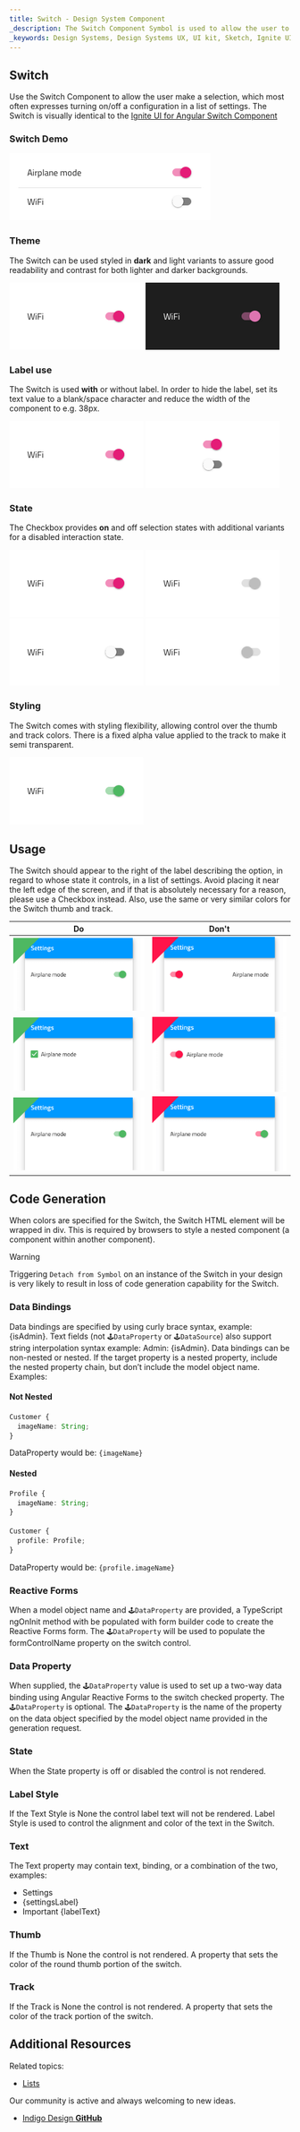```yaml
---
title: Switch - Design System Component
_description: The Switch Component Symbol is used to allow the user to mark a selection.
_keywords: Design Systems, Design Systems UX, UI kit, Sketch, Ignite UI for Angular, Sketch to Angular, Sketch to Angular, Angular, Angular Design System, Export code from Sketch, Design Kits for Angular, Sketch HTML, Sketch to HTML, Sketch UI kits
---
```


## Switch

Use the Switch Component to allow the user make a selection, which most often expresses turning on/off a configuration in a list of settings. The Switch is visually identical to the [Ignite UI for Angular Switch Component](https://www.infragistics.com/products/ignite-ui-angular/angular/components/switch.html)

### Switch Demo

<img src="../images/switch_demo.png" srcset="../images/switch_demo@2x.png 2x" />

### Theme

The Switch can be used styled in **dark** and light variants to assure good readability and contrast for both lighter and darker backgrounds.

<img src="../images/switch_dark.png" srcset="../images/switch_dark@2x.png 2x" />
<img src="../images/switch_light.png" srcset="../images/switch_light@2x.png 2x" />

### Label use

The Switch is used **with** or without label. In order to hide the label, set its text value to a blank/space character and reduce the width of the component to e.g. 38px.

<img src="../images/switch_label.png" srcset="../images/switch_label@2x.png 2x" />
<img src="../images/switch_no_label.png" srcset="../images/switch_no_label@2x.png 2x" />

### State

The Checkbox provides **on** and off selection states with additional variants for a disabled interaction state.

<img src="../images/switch_on.png" srcset="../images/switch_on@2x.png 2x" />
<img src="../images/switch_on_disabled.png" srcset="../images/switch_on_disabled@2x.png 2x" />
<img src="../images/switch_off.png" srcset="../images/switch_off@2x.png 2x" />
<img src="../images/switch_off_disabled.png" srcset="../images/switch_off_disabled@2x.png 2x" />

### Styling

The Switch comes with styling flexibility, allowing control over the thumb and track colors. There is a fixed alpha value applied to the track to make it semi transparent.

<img src="../images/switch_styling.png" srcset="../images/switch_styling@2x.png 2x" />

## Usage

The Switch should appear to the right of the label describing the option, in regard to whose state it controls, in a list of settings. Avoid placing it near the left edge of the screen, and if that is absolutely necessary for a reason, please use a Checkbox instead. Also, use the same or very similar colors for the Switch thumb and track.

| Do                            | Don't                           |
| ----------------------------- | ------------------------------- |
| <img src="../images/switch_do1.png" srcset="../images/switch_do1@2x.png 2x" /> | <img src="../images/switch_dont1.png" srcset="../images/switch_dont1@2x.png 2x" /> |
| <img src="../images/switch_do2.png" srcset="../images/switch_do2@2x.png 2x" /> | <img src="../images/switch_dont2.png" srcset="../images/switch_dont2@2x.png 2x" /> |
| <img src="../images/switch_do3.png" srcset="../images/switch_do3@2x.png 2x" /> | <img src="../images/switch_dont3.png" srcset="../images/switch_dont3@2x.png 2x" /> |

## Code Generation

When colors are specified for the Switch, the Switch HTML element will be wrapped in div. This is required by browsers to style a nested component (a component within another component).

> [!WARNING]
> Triggering `Detach from Symbol` on an instance of the Switch in your design is very likely to result in loss of code generation capability for the Switch.

### Data Bindings

Data bindings are specified by using curly brace syntax, example: {isAdmin}. Text fields (not `🕹️DataProperty` or `🕹️DataSource`) also support string interpolation syntax example: Admin: {isAdmin}. Data bindings can be non-nested or nested. If the target property is a nested property, include the nested property chain, but don’t include the model object name. Examples:

#### Not Nested

```typescript
Customer {
  imageName: String;
}
```

DataProperty would be: `{imageName}`

#### Nested

```typescript
Profile {
  imageName: String;
}

Customer {
  profile: Profile;
}
```

DataProperty would be: `{profile.imageName}`

### Reactive Forms

When a model object name and `🕹️DataProperty` are provided, a TypeScript ngOnInit method with be populated with form builder code to create the Reactive Forms form. The `🕹️DataProperty` will be used to populate the formControlName property on the switch control.

### Data Property

When supplied, the `🕹️DataProperty` value is used to set up a two-way data binding using Angular Reactive Forms to the switch checked property. The `🕹️DataProperty` is optional. The `🕹️DataProperty` is the name of the property on the data object specified by the model object name provided in the generation request.

### State

When the State property is off or disabled the control is not rendered.

### Label Style

If the Text Style is None the control label text will not be rendered. Label Style is used to control the alignment and color of the text in the Switch.

### Text

The Text property may contain text, binding, or a combination of the two, examples:

- Settings
- {settingsLabel}
- Important {labelText}

### Thumb

If the Thumb is None the control is not rendered. A property that sets the color of the round thumb portion of the switch.

### Track

If the Track is None the control is not rendered. A property that sets the color of the track portion of the switch.

## Additional Resources

Related topics:

- [Lists](lists.md)
  <div class="divider--half"></div>

Our community is active and always welcoming to new ideas.

- [Indigo Design **GitHub**](https://github.com/IgniteUI/design-system-docfx)
